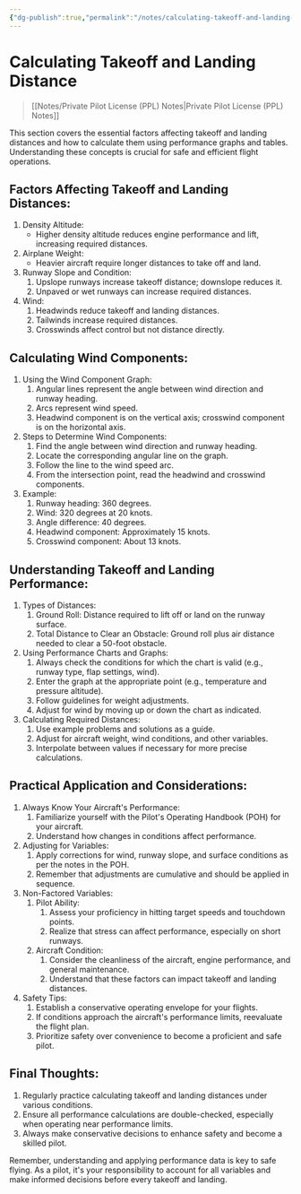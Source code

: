 ```yaml
---
{"dg-publish":true,"permalink":"/notes/calculating-takeoff-and-landing-distance/","title":"Calculating Takeoff and Landing Distance","tags":["aviation","classnotes"]}
---
```



# Calculating Takeoff and Landing Distance
> [[Notes/Private Pilot License (PPL) Notes\|Private Pilot License (PPL) Notes]]

This section covers the essential factors affecting takeoff and landing distances and how to calculate them using performance graphs and tables. Understanding these concepts is crucial for safe and efficient flight operations.

## Factors Affecting Takeoff and Landing Distances:

1. Density Altitude:
    - Higher density altitude reduces engine performance and lift, increasing required distances.
2. Airplane Weight:
    - Heavier aircraft require longer distances to take off and land.
3. Runway Slope and Condition:
    1. Upslope runways increase takeoff distance; downslope reduces it.
    2. Unpaved or wet runways can increase required distances.
4. Wind:
    1. Headwinds reduce takeoff and landing distances.
    2. Tailwinds increase required distances.
    3. Crosswinds affect control but not distance directly.

## Calculating Wind Components:

1. Using the Wind Component Graph:
    1. Angular lines represent the angle between wind direction and runway heading.
    2. Arcs represent wind speed.
    3. Headwind component is on the vertical axis; crosswind component is on the horizontal axis.
2. Steps to Determine Wind Components:
    1. Find the angle between wind direction and runway heading.
    2. Locate the corresponding angular line on the graph.
    3. Follow the line to the wind speed arc.
    4. From the intersection point, read the headwind and crosswind components.
3. Example:
    1. Runway heading: 360 degrees.
    2. Wind: 320 degrees at 20 knots.
    3. Angle difference: 40 degrees.
    4. Headwind component: Approximately 15 knots.
    5. Crosswind component: About 13 knots.

## Understanding Takeoff and Landing Performance:

1. Types of Distances:
    1. Ground Roll: Distance required to lift off or land on the runway surface.
    2. Total Distance to Clear an Obstacle: Ground roll plus air distance needed to clear a 50-foot obstacle.
2. Using Performance Charts and Graphs:
    1. Always check the conditions for which the chart is valid (e.g., runway type, flap settings, wind).
    2. Enter the graph at the appropriate point (e.g., temperature and pressure altitude).
    3. Follow guidelines for weight adjustments.
    4. Adjust for wind by moving up or down the chart as indicated.
3. Calculating Required Distances:
    1. Use example problems and solutions as a guide.
    2. Adjust for aircraft weight, wind conditions, and other variables.
    3. Interpolate between values if necessary for more precise calculations.

## Practical Application and Considerations:

1. Always Know Your Aircraft's Performance:
    1. Familiarize yourself with the Pilot's Operating Handbook (POH) for your aircraft.
    2. Understand how changes in conditions affect performance.
2. Adjusting for Variables:
    1. Apply corrections for wind, runway slope, and surface conditions as per the notes in the POH.
    2. Remember that adjustments are cumulative and should be applied in sequence.
3. Non-Factored Variables:
    1. Pilot Ability:
        1. Assess your proficiency in hitting target speeds and touchdown points.
        2. Realize that stress can affect performance, especially on short runways.
    2. Aircraft Condition:
        1. Consider the cleanliness of the aircraft, engine performance, and general maintenance.
        2. Understand that these factors can impact takeoff and landing distances.
4. Safety Tips:
    1. Establish a conservative operating envelope for your flights.
    2. If conditions approach the aircraft's performance limits, reevaluate the flight plan.
    3. Prioritize safety over convenience to become a proficient and safe pilot.

## Final Thoughts:

1. Regularly practice calculating takeoff and landing distances under various conditions.
2. Ensure all performance calculations are double-checked, especially when operating near performance limits.
3. Always make conservative decisions to enhance safety and become a skilled pilot.

Remember, understanding and applying performance data is key to safe flying. As a pilot, it's your responsibility to account for all variables and make informed decisions before every takeoff and landing.